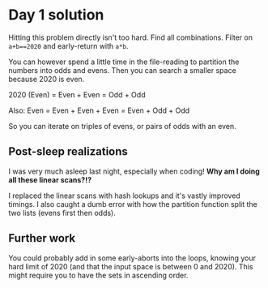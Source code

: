 # Day 1 solution

Hitting this problem directly isn't too hard. Find all combinations. Filter on `a+b==2020` and early-return with `a*b`.

You can however spend a little time in the file-reading to partition the numbers into odds and evens. Then you can search a smaller space because 2020 is even.

2020 (Even) = Even + Even = Odd + Odd

Also:
Even = Even + Even + Even = Even + Odd + Odd

So you can iterate on triples of evens, or pairs of odds with an even.

## Post-sleep realizations

I was very much asleep last night, especially when coding! **Why am I doing all these linear scans?!?**

I replaced the linear scans with hash lookups and it's vastly improved timings. I also caught a dumb error with how the partition function split the two lists (evens first then odds).

## Further work

You could probably add in some early-aborts into the loops, knowing your hard limit of 2020 (and that the input space is between 0 and 2020). This might require you to have the sets in ascending order.
